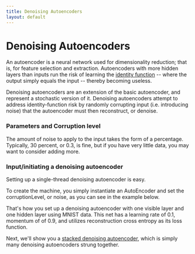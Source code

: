 ```yaml
---
title: Denoising Autoencoders
layout: default
---
```


# Denoising Autoencoders

An autoencoder is a neural network used for dimensionality reduction; that is, for feature selection and extraction. Autoencoders with more hidden layers than inputs run the risk of learning the [identity function](https://en.wikipedia.org/wiki/Identity_function) -- where the output simply equals the input -- thereby becoming useless. 

Denoising autoencoders are an extension of the basic autoencoder, and represent a stochastic version of it. Denoising autoencoders attempt to address identity-function risk by randomly corrupting input (i.e. introducing noise) that the autoencoder must then reconstruct, or denoise. 

### Parameters and Corruption level 

The amount of noise to apply to the input takes the form of a percentage. Typically, 30 percent, or 0.3, is fine, but if you have very little data, you may want to consider adding more.

### Input/initiating a denoising autoencoder

Setting up a single-thread denoising autoencoder is easy. 

To create the machine, you simply instantiate an AutoEncoder and set the corruptionLevel, or noise, as you can see in the example below.

<script src="http://gist-it.appspot.com/https://github.com/deeplearning4j/dl4j-0.4-examples/blob/master/src/main/java/org/deeplearning4j/examples/autoencoder/StackedAutoEncoderMnistExample.java?slice=24:96"></script>

That's how you set up a denoising autoencoder with one visible layer and one hidden layer using MNIST data. This net has a learning rate of 0.1, momentum of of 0.9, and utilizes reconstruction cross entropy as its loss function. 

Next, we'll show you a [stacked denoising autoencoder](./stackeddenoisingautoencoder.html), which is simply many denoising autoencoders strung together.
